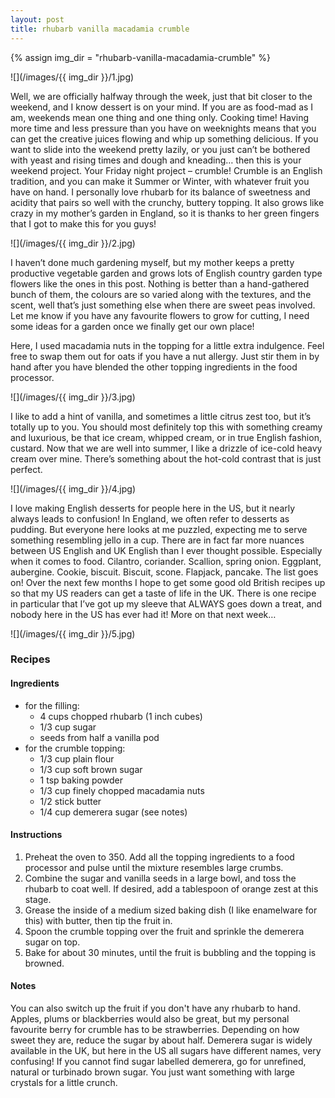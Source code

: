 ```yaml
---
layout: post
title: rhubarb vanilla macadamia crumble
---
```

{% assign img_dir = "rhubarb-vanilla-macadamia-crumble" %}

![](/images/{{ img_dir }}/1.jpg)

Well, we are officially halfway through the week, just that bit closer to the weekend, and I know dessert is on your mind. If you are as food-mad as I am, weekends mean one thing and one thing only. Cooking time! Having more time and less pressure than you have on weeknights means that you can get the creative juices flowing and whip up something delicious. If you want to slide into the weekend pretty lazily, or you just can’t be bothered with yeast and rising times and dough and kneading… then this is your weekend project. Your Friday night project – crumble! Crumble is an English tradition, and you can make it Summer or Winter, with whatever fruit you have on hand. I personally love rhubarb for its balance of sweetness and acidity that pairs so well with the crunchy, buttery topping. It also grows like crazy in my mother’s garden in England, so it is thanks to her green fingers that I got to make this for you guys!

![](/images/{{ img_dir }}/2.jpg)

I haven’t done much gardening myself, but my mother keeps a pretty productive vegetable garden and grows lots of English country garden type flowers like the ones in this post. Nothing is better than a hand-gathered bunch of them, the colours are so varied along with the textures, and the scent, well that’s just something else when there are sweet peas involved. Let me know if you have any favourite flowers to grow for cutting, I need some ideas for a garden once we finally get our own place!

Here, I used macadamia nuts in the topping for a little extra indulgence. Feel free to swap them out for oats if you have a nut allergy. Just stir them in by hand after you have blended the other topping ingredients in the food processor.

![](/images/{{ img_dir }}/3.jpg)

I like to add a hint of vanilla, and sometimes a little citrus zest too, but it’s totally up to you. You should most definitely top this with something creamy and luxurious, be that ice cream, whipped cream, or in true English fashion, custard. Now that we are well into summer, I like a drizzle of ice-cold heavy cream over mine. There’s something about the hot-cold contrast that is just perfect.

![](/images/{{ img_dir }}/4.jpg)

I love making English desserts for people here in the US, but it nearly always leads to confusion! In England, we often refer to desserts as pudding. But everyone here looks at me puzzled, expecting me to serve something resembling jello in a cup. There are in fact far more nuances between US English and UK English than I ever thought possible. Especially when it comes to food. Cilantro, coriander. Scallion, spring onion. Eggplant, aubergine. Cookie, biscuit. Biscuit, scone. Flapjack, pancake. The list goes on! Over the next few months I hope to get some good old British recipes up so that my US readers can get a taste of life in the UK. There is one recipe in particular that I’ve got up my sleeve that ALWAYS goes down a treat, and nobody here in the US has ever had it! More on that next week…

![](/images/{{ img_dir }}/5.jpg)

### Recipes
#### Ingredients
+ for the filling:
  + 4 cups chopped rhubarb (1 inch cubes)
  + 1/3 cup sugar
  + seeds from half a vanilla pod
+ for the crumble topping:
  + 1/3 cup plain flour
  + 1/3 cup soft brown sugar
  + 1 tsp baking powder
  + 1/3 cup finely chopped macadamia nuts
  + 1/2 stick butter
  + 1/4 cup demerera sugar (see notes)

#### Instructions
1. Preheat the oven to 350. Add all the topping ingredients to a food processor and pulse until the mixture resembles large crumbs.
1. Combine the sugar and vanilla seeds in a large bowl, and toss the rhubarb to coat well. If desired, add a tablespoon of orange zest at this stage.
1. Grease the inside of a medium sized baking dish (I like enamelware for this) with butter, then tip the fruit in.
1. Spoon the crumble topping over the fruit and sprinkle the demerera sugar on top.
1. Bake for about 30 minutes, until the fruit is bubbling and the topping is browned.

#### Notes
You can also switch up the fruit if you don't have any rhubarb to hand. Apples, plums or blackberries would also be great, but my personal favourite berry for crumble has to be strawberries. Depending on how sweet they are, reduce the sugar by about half. Demerera sugar is widely available in the UK, but here in the US all sugars have different names, very confusing! If you cannot find sugar labelled demerera, go for unrefined, natural or turbinado brown sugar. You just want something with large crystals for a little crunch.

